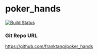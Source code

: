 # poker_hands

[![Build Status](https://travis-ci.org/franktang/poker_hands.svg?branch=dev)](https://travis-ci.org/franktang/poker_hands)


### Git Repo URL
https://github.com/franktang/poker_hands
